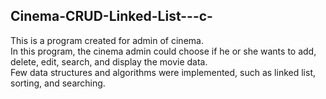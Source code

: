 ## Cinema-CRUD-Linked-List---c-
This is a program created for admin of cinema. </br>
In this program, the cinema admin could choose if he or she wants to add, delete, edit, search, and display the movie data. </br>
Few data structures and algorithms were implemented, such as linked list, sorting, and searching.
